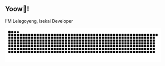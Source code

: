 <h2 align="left">Yoow👋!</h2>

<div>I'M Lelegoyeng, Isekai Developer </div>
<p align = "center">
	<img src = "https://github.com/7oSkaaa/7oSkaaa/blob/output/github-contribution-grid-snake.svg?" alt = "Snake Game"/>
</p>
